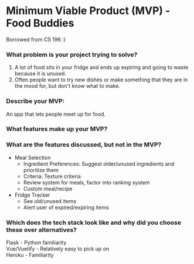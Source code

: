 # Minimum Viable Product (MVP) - Food Buddies  
Borrowed from CS 196 :)

### What problem is your project trying to solve?  
1. A lot of food sits in your fridge and ends up expiring and going to waste because it is unused.
2. Often people want to try new dishes or make something that they are in the mood for, but don't know what to make.

### Describe your MVP:  
An app that lets people meet up for food. 

### What features make up your MVP?  


### What are the features discussed, but not in the MVP?  
- Meal Selection
    - Ingredient Preferences: Suggest older/unused ingredients and prioritize them
    - Criteria: Texture criteria
    - Review system for meals, factor into ranking system
    - Custom meal/recipe
- Fridge Tracker
    - See old/unused items
    - Alert user of expired/expiring items

### Which does the tech stack look like and why did you choose these over alternatives?  
Flask - Python familiarity  
Vue/Vuetify - Relatively easy to pick up on  
Heroku - Familiarity